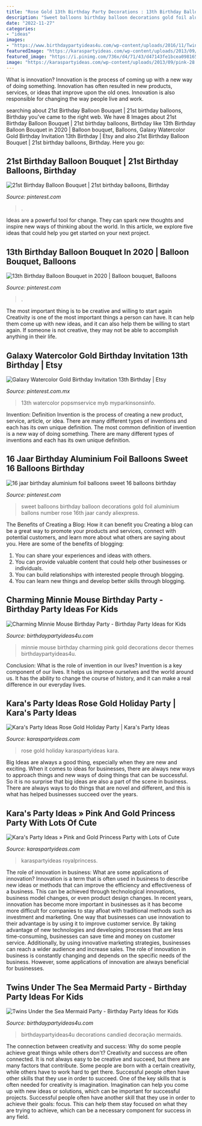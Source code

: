 ```yaml
---
title: "Rose Gold 13th Birthday Party Decorations : 13th Birthday Balloon Bouquet In 2020"
description: "Sweet balloons birthday balloon decorations gold foil aluminium ballons number rose 16th jaar candy aliexpress"
date: "2022-11-27"
categories:
- "ideas"
images:
- "https://www.birthdaypartyideas4u.com/wp-content/uploads/2016/11/Twins-Under-the-Sea-Mermaid-Birthday-Party-Candied-Apples-600x798.jpeg"
featuredImage: "https://karaspartyideas.com/wp-content/uploads/2013/09/pink-28.jpg"
featured_image: "https://i.pinimg.com/736x/d4/71/43/d47143fe1bcea0981653f634671461b6.jpg"
image: "https://karaspartyideas.com/wp-content/uploads/2013/09/pink-28.jpg"
---
```



What is innovation?
Innovation is the process of coming up with a new way of doing something. Innovation has often resulted in new products, services, or ideas that improve upon the old ones. Innovation is also responsible for changing the way people live and work.

	

		
searching about 21st Birthday Balloon Bouquet | 21st birthday balloons, Birthday you've came to the right web. We have 8 Images about 21st Birthday Balloon Bouquet | 21st birthday balloons, Birthday like 13th Birthday Balloon Bouquet in 2020 | Balloon bouquet, Balloons, Galaxy Watercolor Gold Birthday Invitation 13th Birthday | Etsy and also 21st Birthday Balloon Bouquet | 21st birthday balloons, Birthday. Here you go:
		
    
## 21st Birthday Balloon Bouquet | 21st Birthday Balloons, Birthday

<img loading=lazy src="https://i.pinimg.com/736x/64/d4/74/64d474e75006899b819ce151607231ae.jpg" onerror="this.onerror=null;this.src='https://tse4.mm.bing.net/th?id=OIP.lMnoVkVzq858VuqamDDrYQHaJ-&amp;pid=15.1';" alt="21st Birthday Balloon Bouquet | 21st birthday balloons, Birthday">

_Source: pinterest.com_

>. 

	

Ideas are a powerful tool for change. They can spark new thoughts and inspire new ways of thinking about the world. In this article, we explore five ideas that could help you get started on your next project.

    
## 13th Birthday Balloon Bouquet In 2020 | Balloon Bouquet, Balloons

<img loading=lazy src="https://i.pinimg.com/736x/38/e1/c5/38e1c508dc2f177a110ed380bdbe3cca.jpg" onerror="this.onerror=null;this.src='https://tse1.mm.bing.net/th?id=OIP.75K-Sp8ml5Q5Ce6w6ZLuqAHaJ3&amp;pid=15.1';" alt="13th Birthday Balloon Bouquet in 2020 | Balloon bouquet, Balloons">

_Source: pinterest.com_

>. 

	

The most important thing is to be creative and willing to start again
Creativity is one of the most important things a person can have. It can help them come up with new ideas, and it can also help them be willing to start again. If someone is not creative, they may not be able to accomplish anything in their life.

    
## Galaxy Watercolor Gold Birthday Invitation 13th Birthday | Etsy

<img loading=lazy src="https://i.pinimg.com/736x/15/25/38/15253842488771ad4721a4a1a246a006.jpg" onerror="this.onerror=null;this.src='https://tse3.mm.bing.net/th?id=OIP.ZnVMzU5YLLuexKFdFuezyQHaKS&amp;pid=15.1';" alt="Galaxy Watercolor Gold Birthday Invitation 13th Birthday | Etsy">

_Source: pinterest.com.mx_

>13th watercolor popsmservice myb myparkinsonsinfo. 

	

Invention: Definition
Invention is the process of creating a new product, service, article, or idea. There are many different types of inventions and each has its own unique definition. The most common definition of invention is a new way of doing something. There are many different types of inventions and each has its own unique definition.

    
## 16 Jaar Birthday Aluminium Foil Balloons Sweet 16 Balloons Birthday

<img loading=lazy src="https://i.pinimg.com/736x/d4/71/43/d47143fe1bcea0981653f634671461b6.jpg" onerror="this.onerror=null;this.src='https://tse2.mm.bing.net/th?id=OIP.Yv1AqrXmEpeEVywbVUdw0AHaHa&amp;pid=15.1';" alt="16 jaar birthday aluminium foil balloons sweet 16 balloons birthday">

_Source: pinterest.com_

>sweet balloons birthday balloon decorations gold foil aluminium ballons number rose 16th jaar candy aliexpress. 

	

The Benefits of Creating a Blog: How it can benefit you
Creating a blog can be a great way to promote your products and services, connect with potential customers, and learn more about what others are saying about you. Here are some of the benefits of blogging:
1. You can share your experiences and ideas with others.
2. You can provide valuable content that could help other businesses or individuals.
3. You can build relationships with interested people through blogging.
4. You can learn new things and develop better skills through blogging.

    
## Charming Minnie Mouse Birthday Party - Birthday Party Ideas For Kids

<img loading=lazy src="https://www.birthdaypartyideas4u.com/wp-content/uploads/2016/12/Charming-Minnie-Mouse-Birthday-Party-Gold-And-Pink-Decor-600x809.jpeg" onerror="this.onerror=null;this.src='https://tse4.mm.bing.net/th?id=OIP.CjXl56jOuVmDNefN4AXMXgHaJ_&amp;pid=15.1';" alt="Charming Minnie Mouse Birthday Party - Birthday Party Ideas for Kids">

_Source: birthdaypartyideas4u.com_

>minnie mouse birthday charming pink gold decorations decor themes birthdaypartyideas4u. 

	

Conclusion: What is the role of invention in our lives?
Invention is a key component of our lives. It helps us improve ourselves and the world around us. It has the ability to change the course of history, and it can make a real difference in our everyday lives.

    
## Kara&#039;s Party Ideas Rose Gold Holiday Party | Kara&#039;s Party Ideas

<img loading=lazy src="http://karaspartyideas.com/wp-content/uploads/2017/12/Rose-Gold-Holiday-Party-via-Karas-Party-Ideas-KarasPartyIdeas.com12.jpeg" onerror="this.onerror=null;this.src='https://tse2.mm.bing.net/th?id=OIP.ObztYFsDJ16CfASyiGI2fAHaLH&amp;pid=15.1';" alt="Kara&#039;s Party Ideas Rose Gold Holiday Party | Kara&#039;s Party Ideas">

_Source: karaspartyideas.com_

>rose gold holiday karaspartyideas kara. 

	

Big Ideas are always a good thing, especially when they are new and exciting. When it comes to ideas for businesses, there are always new ways to approach things and new ways of doing things that can be successful. So it is no surprise that big ideas are also a part of the scene in business. There are always ways to do things that are novel and different, and this is what has helped businesses succeed over the years.

    
## Kara&#039;s Party Ideas » Pink And Gold Princess Party With Lots Of Cute

<img loading=lazy src="https://karaspartyideas.com/wp-content/uploads/2013/09/pink-28.jpg" onerror="this.onerror=null;this.src='https://tse2.mm.bing.net/th?id=OIP.C5JnnPK1UYWdsveDpmOLPQHaLH&amp;pid=15.1';" alt="Kara&#039;s Party Ideas » Pink and Gold Princess Party with Lots of Cute">

_Source: karaspartyideas.com_

>karaspartyideas royalprincess. 

	

The role of innovation in business: What are some applications of innovation?
Innovation is a term that is often used in business to describe new ideas or methods that can improve the efficiency and effectiveness of a business. This can be achieved through technological innovations, business model changes, or even product design changes. In recent years, innovation has become more important in businesses as it has become more difficult for companies to stay afloat with traditional methods such as investment and marketing. One way that businesses can use innovation to their advantage is by using it to improve customer service. By taking advantage of new technologies and developing processes that are less time-consuming, businesses can save time and money on customer service. Additionally, by using innovative marketing strategies, businesses can reach a wider audience and increase sales. The role of innovation in business is constantly changing and depends on the specific needs of the business. However, some applications of innovation are always beneficial for businesses.

    
## Twins Under The Sea Mermaid Party - Birthday Party Ideas For Kids

<img loading=lazy src="https://www.birthdaypartyideas4u.com/wp-content/uploads/2016/11/Twins-Under-the-Sea-Mermaid-Birthday-Party-Candied-Apples-600x798.jpeg" onerror="this.onerror=null;this.src='https://tse3.mm.bing.net/th?id=OIP.emk9IH9uhEvQmoxr-fyo-QHaJ2&amp;pid=15.1';" alt="Twins Under the Sea Mermaid Party - Birthday Party Ideas for Kids">

_Source: birthdaypartyideas4u.com_

>birthdaypartyideas4u decorations candied decoração mermaids. 

	

The connection between creativity and success: Why do some people achieve great things while others don't?
Creativity and success are often connected. It is not always easy to be creative and succeed, but there are many factors that contribute. Some people are born with a certain creativity, while others have to work hard to get there. Successful people often have other skills that they use in order to succeed. One of the key skills that is often needed for creativity is imagination. Imagination can help you come up with new ideas or solutions, which can be important for successful projects. Successful people often have another skill that they use in order to achieve their goals: focus. This can help them stay focused on what they are trying to achieve, which can be a necessary component for success in any field.

